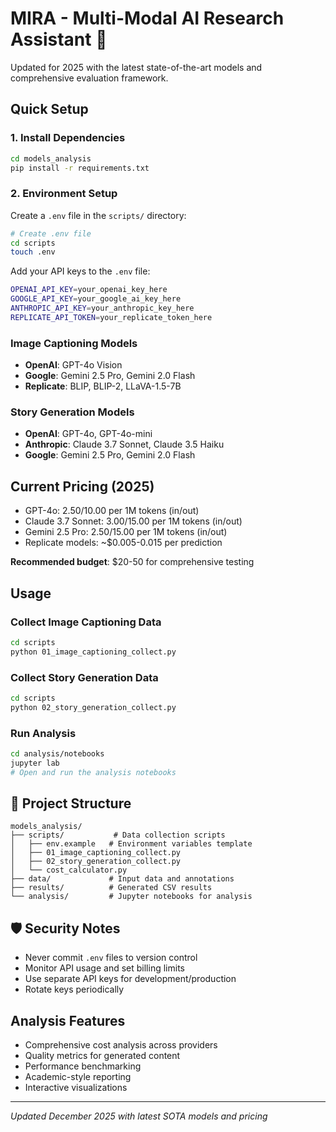 # MIRA - Multi-Modal AI Research Assistant 🤖

Updated for 2025 with the latest state-of-the-art models and comprehensive evaluation framework.

## Quick Setup

### 1. Install Dependencies

```bash
cd models_analysis
pip install -r requirements.txt
```

### 2. Environment Setup

Create a `.env` file in the `scripts/` directory:

```bash
# Create .env file
cd scripts
touch .env
```

Add your API keys to the `.env` file:

```bash
OPENAI_API_KEY=your_openai_key_here
GOOGLE_API_KEY=your_google_ai_key_here
ANTHROPIC_API_KEY=your_anthropic_key_here
REPLICATE_API_TOKEN=your_replicate_token_here
```

### Image Captioning Models

-   **OpenAI**: GPT-4o Vision
-   **Google**: Gemini 2.5 Pro, Gemini 2.0 Flash
-   **Replicate**: BLIP, BLIP-2, LLaVA-1.5-7B

### Story Generation Models

-   **OpenAI**: GPT-4o, GPT-4o-mini
-   **Anthropic**: Claude 3.7 Sonnet, Claude 3.5 Haiku
-   **Google**: Gemini 2.5 Pro, Gemini 2.0 Flash

## Current Pricing (2025)

-   GPT-4o: $2.50/$10.00 per 1M tokens (in/out)
-   Claude 3.7 Sonnet: $3.00/$15.00 per 1M tokens (in/out)
-   Gemini 2.5 Pro: $2.50/$15.00 per 1M tokens (in/out)
-   Replicate models: ~$0.005-0.015 per prediction

**Recommended budget**: $20-50 for comprehensive testing

## Usage

### Collect Image Captioning Data

```bash
cd scripts
python 01_image_captioning_collect.py
```

### Collect Story Generation Data

```bash
cd scripts
python 02_story_generation_collect.py
```

### Run Analysis

```bash
cd analysis/notebooks
jupyter lab
# Open and run the analysis notebooks
```

## 📁 Project Structure

```
models_analysis/
├── scripts/           # Data collection scripts
│   ├── env.example   # Environment variables template
│   ├── 01_image_captioning_collect.py
│   ├── 02_story_generation_collect.py
│   └── cost_calculator.py
├── data/             # Input data and annotations
├── results/          # Generated CSV results
└── analysis/         # Jupyter notebooks for analysis
```

## 🛡️ Security Notes

-   Never commit `.env` files to version control
-   Monitor API usage and set billing limits
-   Use separate API keys for development/production
-   Rotate keys periodically

## Analysis Features

-   Comprehensive cost analysis across providers
-   Quality metrics for generated content
-   Performance benchmarking
-   Academic-style reporting
-   Interactive visualizations

---

_Updated December 2025 with latest SOTA models and pricing_

